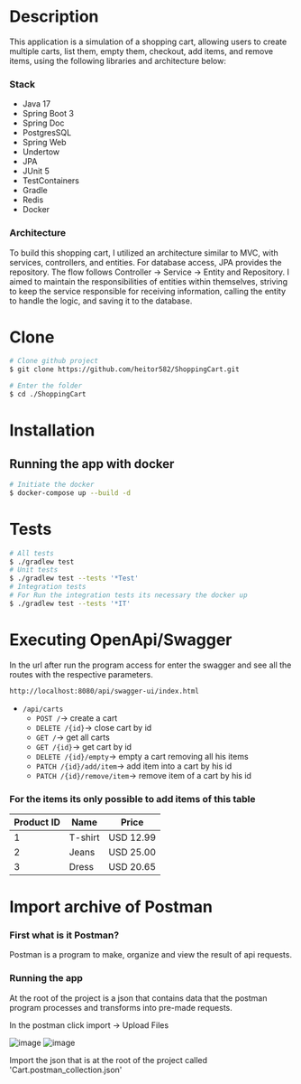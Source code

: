 # Description
This application is a simulation of a shopping cart, allowing users to create multiple carts, list them, empty them, checkout, add items, and remove items, using the following libraries and architecture below:

### Stack
- Java 17
- Spring Boot 3
- Spring Doc
- PostgresSQL
- Spring Web
- Undertow
- JPA
- JUnit 5
- TestContainers
- Gradle
- Redis
- Docker

### Architecture
To build this shopping cart, I utilized an architecture similar to MVC, with services, controllers, and entities. For database access, JPA provides the repository. The flow follows Controller -> Service -> Entity and Repository. I aimed to maintain the responsibilities of entities within themselves, striving to keep the service responsible for receiving information, calling the entity to handle the logic, and saving it to the database.

# Clone
```bash
# Clone github project
$ git clone https://github.com/heitor582/ShoppingCart.git

# Enter the folder
$ cd ./ShoppingCart
```
# Installation
## Running the app with docker
```bash
# Initiate the docker
$ docker-compose up --build -d
```
# Tests
```bash
# All tests
$ ./gradlew test
# Unit tests
$ ./gradlew test --tests '*Test'
# Integration tests
# For Run the integration tests its necessary the docker up
$ ./gradlew test --tests '*IT'
```
# Executing OpenApi/Swagger
In the url after run the program access for enter the swagger and see all the routes with the respective parameters.
 ```bash
 http://localhost:8080/api/swagger-ui/index.html
```
 - `/api/carts`
   - `POST /`-> create a cart
   - `DELETE /{id}`-> close cart by id
   - `GET /`-> get all carts
   - `GET /{id}`-> get cart by id
   - `DELETE /{id}/empty`-> empty a cart removing all his items
   - `PATCH /{id}/add/item`-> add item into a cart by his id
   - `PATCH /{id}/remove/item`-> remove item of a cart by his id

### For the items its only possible to add items of this table
| Product ID | Name    | Price     |
|------------|---------|-----------|
| 1          | T-shirt | USD 12.99 |
| 2          | Jeans   | USD 25.00 |
| 3          | Dress   | USD 20.65 |

# Import archive of Postman
### First what is it Postman?
Postman is a program to make, organize and view the result of api requests.
### Running the app
At the root of the project is a json that contains data that the postman program processes and transforms into pre-made requests.

In the postman click import -> Upload Files

![image](https://user-images.githubusercontent.com/58075535/124396541-92e1f900-dce0-11eb-9a0f-68eed8e69eb7.png)
![image](https://user-images.githubusercontent.com/58075535/124396554-9bd2ca80-dce0-11eb-9ceb-69372af6613f.png)


Import the json that is at the root of the project called 'Cart.postman_collection.json'


